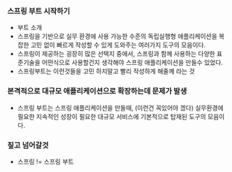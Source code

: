 ### 스프링 부트 시작하기

- 부트 소개
- 스프링을 기반으로 실무 환경에 사용 가능한 수준의 독립실행형 애플리케이션을 복잡한 고민 없이 빠르게 작성할 수 있게 도와주는 여러가지 도구의 모음이다.
- 스프링이 제공하는 굉장히 많은 선택지 중에서, 스프링과 함께 사용하는 다양한 표준기술을 어떤식으로 사용할건지 생각해야 스프링 애플리케이션을 만들수 있었다.
- 스프링부트는 이런것들을 고민 하지말고 빨리 작성하게 해줄께 라는 것


### 본격적으로 대규모 애플리케이션으로 확장하는데 문제가 발생
- 스프링 부트는 스프링 애플리케이션을 만들때, (이런건 꼭있어야 겠다) 실무환경에 필요한 지속적인 성장이 필요한 대규모 서비스에 기본적으로 탑재된 도구의 모음이다.

### 짚고 넘어갈것
- 스프링 != 스프링 부트